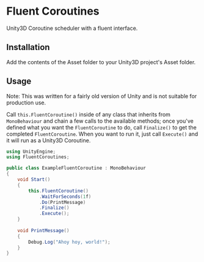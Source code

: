 # Fluent Coroutines
Unity3D Coroutine scheduler with a fluent interface.

## Installation
Add the contents of the Asset folder to your Unity3D project's Asset folder.

## Usage
Note: This was written for a fairly old version of Unity and is not suitable for production use.

Call `this.FluentCoroutine()` inside of any class that inherits from `MonoBehaviour` and chain a few calls to the available methods; once you've defined what you want the `FluentCoroutine` to do, call `Finalize()` to get the completed `FluentCoroutine`. When you want to run it, just call `Execute()` and it will run as a Unity3D Coroutine.

```csharp
using UnityEngine;
using FluentCoroutines;

public class ExampleFluentCoroutine : MonoBehaviour
{
    void Start()
    {
    	this.FluentCoroutine()
            .WaitForSeconds(1f)
            .Do(PrintMessage)
            .Finalize()
            .Execute();
    }
    
    void PrintMessage()
    {
    	Debug.Log("Ahoy hoy, world!");
    }
}
```
